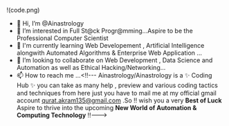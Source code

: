 


!(code.png)





- 👋 Hi, I’m @Ainastrology
- 👀 I’m interested in Full St@ck Progr@mming...Aspire to be the Professional Computer Scientist
- 🌱 I'm currently learning Web Developement , Artificial Intelligence alongwith Automated Algorithms & Enterprise Web Application ...
- 💞️ I’m looking to collaborate on Web Development , Data Science and Automation as well as Ethical Hacking/Networking...
- 📫 How to reach me ...<!!---
Ainastrology/Ainastrology is a ✨ Coding Hub ✨ you can take as many help , preview and various coding tactics and techniques from here just you have to mail me at my official gmail account 
<qurat.akram135@gmail.com> .So !! wish you a very **Best of Luck** 
Aspire to thrive into the upcoming **New World of Automation & Computing Technology** !!--->


